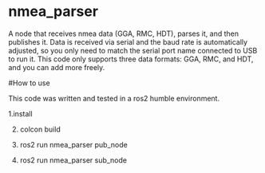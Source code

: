 # nmea_parser
A node that receives nmea data (GGA, RMC, HDT), parses it, and then publishes it.
Data is received via serial and the baud rate is automatically adjusted,
so you only need to match the serial port name connected to USB to run it.
This code only supports three data formats: GGA, RMC, and HDT, and you can add more freely.

#How to use

This code was written and tested in a ros2 humble environment.

1.install

2. colcon build

3. ros2 run nmea_parser pub_node
4. ros2 run nmea_parser sub_node
